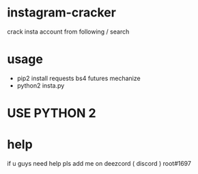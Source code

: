 # instagram-cracker
crack insta account from following / search

# usage
- pip2 install requests bs4 futures mechanize
- python2 insta.py

# USE PYTHON 2

# help
if u guys need help pls add me on deezcord ( discord ) root#1697
